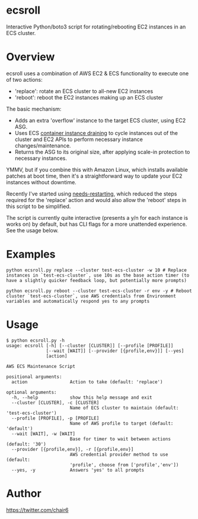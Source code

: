 # ecsroll

Interactive Python/boto3 script for rotating/rebooting EC2 instances in an ECS cluster.

# Overview

ecsroll uses a combination of AWS EC2 & ECS functionality to execute one of two actions:

* 'replace': rotate an ECS cluster to all-new EC2 instances
* 'reboot': reboot the EC2 instances making up an ECS cluster

The basic mechanism:
* Adds an extra 'overflow' instance to the target ECS cluster, using EC2 ASG.
* Uses ECS [container instance draining](https://docs.aws.amazon.com/AmazonECS/latest/developerguide/container-instance-draining.html) to cycle instances out of the cluster and EC2 APIs to perform necessary instance changes/maintenance.
* Returns the ASG to its original size, after applying scale-in protection to necessary instances.

YMMV, but if you combine this with Amazon Linux, which installs available patches at boot time, then it's a straightforward way to update your EC2 instances without downtime.

Recently I've started using [needs-restarting](https://chair6.net/amazon-linux-security-updates-needs-restarting.html), which reduced the steps required for the 'replace' action and would also allow the 'reboot' steps in this script to be simplified.

The script is currently quite interactive (presents a y/n for each instance is works on) by default, but has CLI flags for a more unattended experience. See the usage below.

# Examples

```
python ecsroll.py replace --cluster test-ecs-cluster -w 10 # Replace instances in `test-ecs-cluster`, use 10s as the base action timer (to have a slightly quicker feedback loop, but potentially more prompts)
```

```
python ecsroll.py reboot --cluster test-ecs-cluster -r env -y # Reboot cluster `test-ecs-cluster`, use AWS credentials from Environment variables and automatically respond yes to any prompts
```

# Usage
```
$ python ecsroll.py -h
usage: ecsroll [-h] [--cluster [CLUSTER]] [--profile [PROFILE]]
               [--wait [WAIT]] [--provider [{profile,env}]] [--yes]
               [action]

AWS ECS Maintenance Script

positional arguments:
  action                Action to take (default: 'replace')

optional arguments:
  -h, --help            show this help message and exit
  --cluster [CLUSTER], -c [CLUSTER]
                        Name of ECS cluster to maintain (default: 'test-ecs-cluster')
  --profile [PROFILE], -p [PROFILE]
                        Name of AWS profile to target (default: 'default')
  --wait [WAIT], -w [WAIT]
                        Base for timer to wait between actions (default: '30')
  --provider [{profile,env}], -r [{profile,env}]
                        AWS credential provider method to use (default:
                        'profile', choose from ['profile','env'])
  --yes, -y             Answers 'yes' to all prompts
```

# Author

https://twitter.com/chair6
